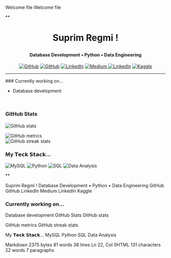 Welcome file
Welcome file

**<h1 align="center">
   Suprim Regmi !
</h1>
<h4 align="center">Database Development • Python • Data Engineering</h4>

<p align="center">
    <a href="https://brogrammersnepal.com.np/" target="_blank"><img alt="GitHub" src="https://img.shields.io/badge/brogrammersnepal.com.np-FF7139.svg?&style=flat-square&logo=Firefox-Browser&logoColor=white&link=https://jingles.dev/"></a>
    <a href="https://github.com/suprimregmi" target="_blank"><img alt="GitHub" src="https://img.shields.io/badge/-@suprimregmi-%23121011?style=flat-square&logo=GitHub&logoColor=white&link=https://github.com/jinglescode"></a>
    <a href="https://twitter.com/jinglescode" target="_blank"><img alt="LinkedIn" src="https://img.shields.io/badge/-@jinglescode-%231DA1F2?style=flat-square&logo=Twitter&logoColor=white&link=https://twitter.com/jinglescode"></a>
<a href="https://medium.com/@suprim-regmi" target="_blank">
  <img alt="Medium" src="https://img.shields.io/badge/-suprim--regmi-12100E?style=flat-square&logo=medium&logoColor=white&link=https://medium.com/@suprim-regmi">
</a>
   <a href="https://www.linkedin.com/in/suprimregmi" target="_blank"><img alt="LinkedIn" src="https://img.shields.io/badge/-@suprimregmi-%230077B5?style=flat-square&logo=linkedin&logoColor=white&link=https://www.linkedin.com/in/suprimregmi/"></a>
   </a>
<a href="https://www.kaggle.com/suprimregmi" target="_blank">  <img alt="Kaggle" src="https://img.shields.io/badge/-suprimregmi.np-000099.svg?&style=flat-square&logo=kaggle&logoColor=yellow&link=https://www.kaggle.com/suprimregmi">
</a>
</p>
<hr/>
### Currently working on...

- Database  development 

</br>

### GitHub Stats

#### 
![GitHub stats](https://github-readme-stats.vercel.app/api?username=suprimregmi&show_icons=true&theme=radical)  

![GitHub metrics](https://metrics.lecoq.io/suprimregmi)  
![GitHub streak stats](https://github-readme-streak-stats.herokuapp.com/?user=suprimregmi)  



### My 𝗧𝗲𝗰𝗸 𝗦𝘁𝗮𝗰𝗸...

![MySQL](https://img.shields.io/badge/MySQL-%23007ACC.svg?style=for-the-badge&logo=mysql&logoColor=white) ![Python](https://img.shields.io/badge/python-3670A0?style=for-the-badge&logo=python&logoColor=ffdd54) ![SQL](https://img.shields.io/badge/SQL-%23323330.svg?style=for-the-badge&logo=sql&logoColor=white) ![Data Analysis](https://img.shields.io/badge/data%20analysis-FF5733?style=for-the-badge&logo=pandas&logoColor=white)

**


Suprim Regmi !
Database Development • Python • Data Engineering
GitHub GitHub LinkedIn Medium LinkedIn Kaggle

### Currently working on...
Database development
GitHub Stats
GitHub stats

GitHub metrics
GitHub streak stats

My 𝗧𝗲𝗰𝗸 𝗦𝘁𝗮𝗰𝗸…
MySQL Python SQL Data Analysis

Markdown 2375 bytes 81 words 38 lines Ln 22, Col 0HTML 131 characters 22 words 7 paragraphs
